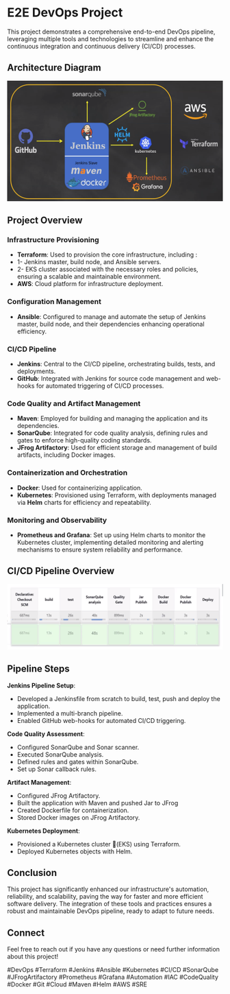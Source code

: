
# E2E DevOps Project

This project demonstrates a comprehensive end-to-end DevOps pipeline, leveraging multiple tools and technologies to streamline and enhance the continuous integration and continuous delivery (CI/CD) processes.

## Architecture Diagram
![E2E DevOps Project Architecture](./E2E-DevOps-project.png)

## Project Overview

### Infrastructure Provisioning

- **Terraform**: Used to provision the core infrastructure, including :
- 1- Jenkins master, build node, and Ansible servers. 
- 2- EKS cluster associated with the necessary roles and policies, ensuring a scalable and maintainable environment.
- **AWS**: Cloud platform for infrastructure deployment.

### Configuration Management

- **Ansible**: Configured to manage and automate the setup of Jenkins master, build node, and their dependencies enhancing operational efficiency.

### CI/CD Pipeline

- **Jenkins**: Central to the CI/CD pipeline, orchestrating builds, tests, and deployments.
- **GitHub**: Integrated with Jenkins for source code management and web-hooks for automated triggering of CI/CD processes.

### Code Quality and Artifact Management

- **Maven**: Employed for building and managing the application and its dependencies.
- **SonarQube**: Integrated for code quality analysis, defining rules and gates to enforce high-quality coding standards.
- **JFrog Artifactory**: Used for efficient storage and management of build artifacts, including Docker images.


### Containerization and Orchestration

- **Docker**: Used for containerizing application.
- **Kubernetes**: Provisioned using Terraform, with deployments managed via **Helm** charts for efficiency and repeatability.

### Monitoring and Observability

- **Prometheus and Grafana**: Set up using Helm charts to monitor the Kubernetes cluster, implementing detailed monitoring and alerting mechanisms to ensure system reliability and performance.


## CI/CD Pipeline Overview

![Full CI/CD Pipeline](./Full-CI-CD-pipeline.png)
## Pipeline Steps


   **Jenkins Pipeline Setup**:
   - Developed a Jenkinsfile from scratch to build, test, push and deploy the application. 
   - Implemented a multi-branch pipeline.
   - Enabled GitHub web-hooks for automated CI/CD triggering.

   **Code Quality Assessment**:
   - Configured SonarQube and Sonar scanner.
   - Executed SonarQube analysis.
   - Defined rules and gates within SonarQube.
   - Set up Sonar callback rules.

   **Artifact Management**:
   - Configured JFrog Artifactory.
   - Built the application with Maven and pushed Jar to JFrog
   - Created Dockerfile for containerization.
   - Stored Docker images on JFrog Artifactory.

   **Kubernetes Deployment**:
   - Provisioned a Kubernetes cluster (ُEKS) using Terraform.
   - Deployed Kubernetes objects with Helm.

## Conclusion

This project has significantly enhanced our infrastructure's automation, reliability, and scalability, paving the way for faster and more efficient software delivery. The integration of these tools and practices ensures a robust and maintainable DevOps pipeline, ready to adapt to future needs.

## Connect

Feel free to reach out if you have any questions or need further information about this project!

#DevOps #Terraform #Jenkins #Ansible #Kubernetes #CI/CD #SonarQube #JFrogArtifactory #Prometheus #Grafana #Automation #IAC #CodeQuality #Docker #Git #Cloud #Maven #Helm #AWS #SRE